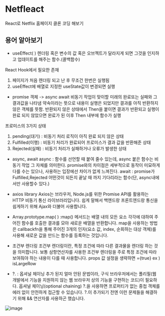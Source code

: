 # Netfleact
React로 Netflix 홈페이지 클론 코딩 해보기

## 용어 알아보기

- useEffect( )
 렌더링 혹은 변수의 값 혹은 오브젝트가 달라지게 되면 그것을 인지하고 업데이트를 해주는 함수.(콜백함수)

 React Hook에서 필요한 존재
 1) 페이지가 처음 렌더링 되고 난 후 무조건 한번은 실행됨
 2) useEffect에 배열로 지정한 useState값이 변경되면 실행
 
- promise 객체 -> async await
비동기 작업이 맞이할 미래의 완료또는 실패와 그 결과값을 나타냄
약속이라는 뜻으로 내용이 실행은 되었지만 결과를 아직 반환하지 않은 객체를 뜻함.
반환되지 않은 상태에서 Then을 붙이면 결과가 반환되고
실행이 완료 되지 않았으면 완료가 된 이후 Then 내부에 함수가 실행

프로미스의 3가지 상태
1. pending(대기) : 비동기 처리 로직이 아직 완료 되지 않은 상태
2. Fulfilled(이행) : 비동기 처리가 완료되어 프로미스가 결과 값을 반환해준 상태
3. Rejected(실패) : 비동기 처리가 실패하거나 오류가 발생한 상태

+ async, await
async : 함수를 선언할 때 붙여 줄수 있는데, async 붙은 함수는 비동기 작업 그 자체를 의미한다.
promise와의 차이점은 세부적으로 동작이 미묘하게 다를 수는 있으나, 사용하는 입장에선 차이가 없게 느껴진다.
await : promise가 Fulfilled,Rejected 어떤것이 되든지 끝날 때 까지 기다리라는 함수(단, async내에서만 사용할수 있다.)

- axios library
 Axios는 브라우저, Node.js를 위한 Promise API를 활용하는 HTTP 비동기 통신 라이브러리입니다. 
쉽게 말해서 백엔드랑 프론트엔드랑 통신을 쉽게하기 위해 Ajax와 더불어 사용합니다.

- Array.prototype.map( )
:map() 메서드는 배열 내의 모든 요소 각각에 대하여 주어진 함수를 호출한 결과를 모아 새로운 배열을 반환합니다.
map을 사용하는 방법은 callbackfn을 통해 주어진 3개의 인자(요소 값, index, 순회하는 대상 객체)를 사용해 새로운 값을 만드는 함수를 등록하는 것입니다.

- 조건부 렌더링
조건부 렌더링이란, 특정 조건에 따라 다른 결과물을 렌더링 하는 것을 의미합니다.
보통 삼항연산자를 사용한 조건부 렌더링을 주로 특정 조건에 따라 보여줘야 하는 내용이 다를 때 사용합니다.
props 값 설정을 생략하면 ={true} ex ) isLargeRow

- ?. : 옵셔널 체이닝
추가 된지 얼마 안된 문법이라, 구식 브라우저에서는 폴리필(웹 개발에서 기능을 지원하지 않는 웹 브라우저 상의 기능을 구현하는 코드)이 필요하다.
옵셔널 체이닝(optional chaining) ?.을 사용하면 프로퍼티가 없는 중첩 객체를 에러 없이 안전하게 접근할 수 있습니다.
?.이 추가되기 전엔 이런 문제들을 해결하기 위해 && 연산자를 사용하곤 했습니다.

![image](https://user-images.githubusercontent.com/95362504/156990723-241901d0-7d86-4aff-a1d6-cf6b3113f14d.png)

